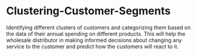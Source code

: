 # Clustering-Customer-Segments
Identifying different clusters of customers and categorizing them based on the data of their annual spending on different products. This will help the wholesale distributor in making informed decisions about changing any service to the customer and predict how the customers will react to it. 

